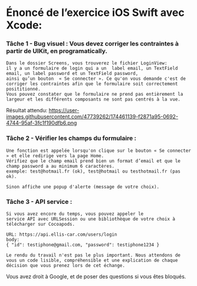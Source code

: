 #  Énoncé de l’exercice iOS Swift avec Xcode:

### **Tâche 1 - Bug visuel** : Vous devez corriger les contraintes à partir de UIKit, en programatically. 
    Dans le dossier Screens, vous trouverez le fichier LoginView: 
    il y a un formulaire de login qui a un  label email, un TextField email, un label password et un TextField password, 
    ainsi qu’un bouton  « Se connecter ». Ce qu'on vous demande c'est de corriger les contraintes afin que le formulaire soit correctement posititionné. 
    Vous pouvez constater que le formulaire ne prend pas entièrement la largeur et les différents composants ne sont pas centrés à la vue.

Résultat attendu: https://user-images.githubusercontent.com/47739262/174461139-f2871a95-0692-4744-95af-3fc1f190dfb6.png

### **Tâche 2 - Vérifier les champs du formulaire** :
    Une fonction est appelée lorsqu'on clique sur le bouton « Se connecter » et elle redirige vers la page Home. 
    Vérifiez que le champ email prend bien un format d’email et que le champ password a au minimum 6 caractères.
    exemple: test@hotmail.fr (ok), test@hotmail ou testhotmail.fr (pas ok).

    Sinon affiche une popup d'alerte (message de votre choix).

### **Tâche 3 - API service** : 
    Si vous avez encore du temps, vous pouvez appeler le
    service API avec URLSession ou une bibliothèque de votre choix à télécharger sur Cocoapods.

    URL: https://api.ellis-car.com/users/login
    body: 
    { "id": testiphone@gmail.com, "password": testiphone1234 } 

    Le rendu du travail n'est pas le plus important. Nous attendons de vous un code lisible, compréhensible et une explication de chaque décision que vous prenez lors de cet échange.

Vous avez droit à Google, et de poser des questions si vous êtes bloqués.
